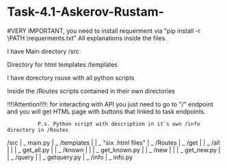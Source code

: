 # Task-4.1-Askerov-Rustam-
#VERY IMPORTANT, you need to install requerment via "pip install -r \PATH.\requerments.txt"
All explanations inside the files.

I have Main directory /src

Directory for html templates /templates

I have dorectory rouse with all python scripts

Inside the /Routes scripts contained in their own directories

!!!!Attention!!!!: for interacting with API you just need to go to "/" endpoint and you will get HTML page with buttons that linked to task endpoints. 

              P.s. Python script with description in it`s own /info directory in /Routes
/src
| _ main.py
| _ /templates
|             | _ "six .html files"
| _ /Routes
           | _ /get
           |        | _ /all
           |        |        | _ get_all.py
           |        | _ /known
           |        |        | _ get_known.py
           |        | _ /new
           |        |        | _ get_new.py
           |        | _ /query
           |                 | _ getquery.py
           | _ /info
                    | _ info.py
